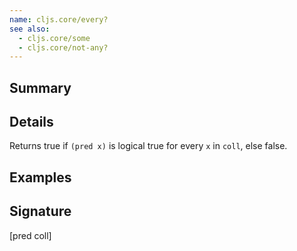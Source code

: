 ```yaml
---
name: cljs.core/every?
see also:
  - cljs.core/some
  - cljs.core/not-any?
---
```


## Summary

## Details

Returns true if `(pred x)` is logical true for every `x` in `coll`, else false.

## Examples

## Signature
[pred coll]
